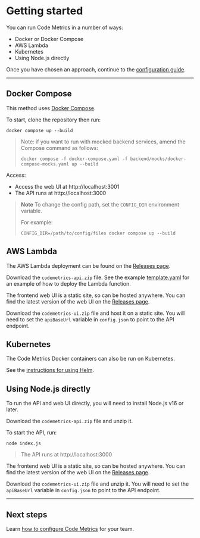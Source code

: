 # Getting started

You can run Code Metrics in a number of ways:

- Docker or Docker Compose
- AWS Lambda
- Kubernetes
- Using Node.js directly

Once you have chosen an approach, continue to the [configuration guide](./configuration.md). 

---

## Docker Compose

This method uses [Docker Compose](https://docs.docker.com/compose/install/).

To start, clone the repository then run:

    docker compose up --build

> Note: if you want to run with mocked backend services, amend the Compose command as follows:
> ```
> docker compose -f docker-compose.yaml -f backend/mocks/docker-compose-mocks.yaml up --build
> ```

Access:

- Access the web UI at http://localhost:3001
- The API runs at http://localhost:3000

> **Note**
> To change the config path, set the `CONFIG_DIR` environment variable.
> 
> For example:
> ```
> CONFIG_DIR=/path/to/config/files docker compose up --build
> ```

## AWS Lambda

The AWS Lambda deployment can be found on the [Releases page](https://github.com/DeloitteDigitalUK/code-metrics/releases).

Download the `codemetrics-api.zip` file. See the example [template.yaml](../backend/lambda/template.yaml) for an example of how to deploy the Lambda function.

The frontend web UI is a static site, so can be hosted anywhere. You can find the latest version of the web UI on the [Releases page](https://github.com/DeloitteDigitalUK/code-metrics/releases).

Download the `codemetrics-ui.zip` file and host it on a static site. You will need to set the `apiBaseUrl` variable in `config.json` to point to the API endpoint.

## Kubernetes

The Code Metrics Docker containers can also be run on Kubernetes.  

See the [instructions for using Helm](./helm.md).

## Using Node.js directly

To run the API and web UI directly, you will need to install Node.js v16 or later.

Download the `codemetrics-api.zip` file and unzip it.

To start the API, run:

    node index.js

> The API runs at http://localhost:3000

The frontend web UI is a static site, so can be hosted anywhere. You can find the latest version of the web UI on the [Releases page](https://github.com/DeloitteDigitalUK/code-metrics/releases).

Download the `codemetrics-ui.zip` file and unzip it. You will need to set the `apiBaseUrl` variable in `config.json` to point to the API endpoint.

---

## Next steps

Learn [how to configure Code Metrics](./configuration.md) for your team.
